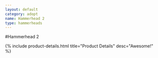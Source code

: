 ```yaml
---
layout: default
category: adopt
name: Hammerhead 2
type: hammerheads
---
```


#Hammerhead 2

{% include product-details.html title="Product Details" desc="Awesome!" %}
